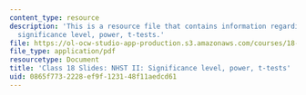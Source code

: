 ```yaml
---
content_type: resource
description: 'This is a resource file that contains information regarding NHST II:
  significance level, power, t-tests.'
file: https://ol-ocw-studio-app-production.s3.amazonaws.com/courses/18-05-introduction-to-probability-and-statistics-spring-2014/0865f7732228ef9f123148f11aedcd61_MIT18_05S14_class18slides.pdf
file_type: application/pdf
resourcetype: Document
title: 'Class 18 Slides: NHST II: Significance level, power, t-tests'
uid: 0865f773-2228-ef9f-1231-48f11aedcd61
---
```

